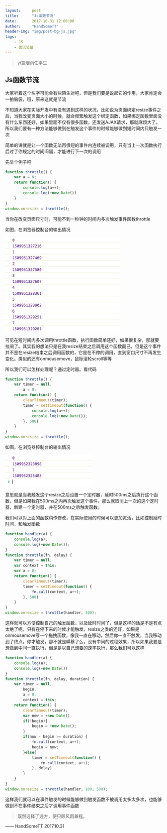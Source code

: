 ```yaml
---
layout:     post
title:      "Js函数节流"
date:       2017-10-31 12:00:00
author:     "HandSomeTT"
header-img: "img/post-bg-js.jpg"
tags:
    - JS
    - 面试总结
---
```



>yi蓑烟雨任平生



## Js函数节流

大家听着这个名字可能会有些陌生对吧，但是我们要是说起它的作用，大家肯定会一拍脑袋，哦，原来这就是节流

不知道大家在实际开发中有没有遇到这样的状况，比如说为页面绑定resize事件之后，当我改变页面大小的时候，就会频繁触发这个绑定函数，如果绑定函数里面没有什么东西还好，如果里面不仅有很多函数，还发送AJAX请求，那就麻烦大了。所以我们要有一种方法能够做到在触发这个事件的时候能够做到短时间内只触发一次

简单的讲就是让一个函数无法再很短的事件内连续被调用，只有当上一次函数执行后过了你规定的时间间隔，才能进行下一次的调用

先举个例子吧

```js
function throttle() {
	var a = 0;
	return function() {
		console.log(a++);
		console.log(+new Date())
	}
}
window.onresize = throttle();
```

当你在改变页面尺寸时，可能不到一秒钟的时间内多次触发事件函数throttle

如图，在浏览器控制台的输出情况

![img](/img/in-post/post-js-jieliu/demo1.png)

可见在短时间内多次调用throttle函数，执行函数简单还好，如果很复杂，那就要拉闸了。其实我的想法只是在我resize结束之后调用这个函数而已，但是这个事件并不是在resize结束之后调用函数的，它是在不停的调用，直到窗口尺寸不再发生变化。类似的还有onmousemove，鼠标滚轮scroll等等

所以我们可以怎样处理呢？通过定时器。看代码

```js
function throttle() {
	var timer = null,
		a = 0;
	return function() {
		clearTimeout(timer);
		timer = setTimeout(function() {
			console.log(a++);
			console.log(+new Date());
		}, 500)
	}
}
window.onresize = throttle();
```

如图，在浏览器控制台的输出情况

![img](/img/in-post/post-js-jieliu/demo2.jpg)

意思就是当我触发这个resize之后设置一个定时器，延时500ms之后执行这个函数，但是如果我在500ms之内再次触发这个事件，那么就取消上一次的这个定时器，新建一个定时器，并在500ms之后触发函数。

我们可以对上面的函数稍作修改，在实际使用的时候可以更加灵活，比如控制延时时间，和触发函数

```js
function handler(a) {
	console.log(a);
	console.log(+new Date());
}
function throttle(fn, delay) {
	var timer = null;
	var context = this;
	var a = 0;
	return function() {
		clearTimeout(timer);
		timer = setTimeout(function() {
			fn.call(context, a++);
		}, 500)
	}
}
window.onresize = throttle(handler, 300);
```

这样就可以方便控制自己的触发函数，以及延时时间了，但是这样的话是不是有点太绝了呢，只有在停下来的时候才能触发，resize之类的还好，如果是onmousemove写一个拖拽函数，像我一直在移动，然后你一直不触发，当我移动到了终点，你才触发，那不就是瞬移了么，没有中间的过程效果，所以如果我要是想做到中间一直执行，但是是以自己想要的速率执行，那么我们可以这样

```js
function handler(a) {
	console.log(a);
	console.log(+new Date())
}
function throttle(fn, delay, duration) {
	var timer = null,
		begin,
		a = 0,
		context = this;
	return function() {
		clearTimeout(timer);
		var now = +new Date();
		if(!begin){
			begin = +new Date();
		}
		if(now - begin >= duration) {
			fn.call(context, a++);
			begin = now;
		}else{
			timer = setTimeout(function() {
				fn.call(context, a++);
			}, delay)
		}
	}
}
window.onresize = throttle(handler, 100, 500);
```

这样我们就可以在事件触发的时候能够做到触发函数不被调用太多太多次，也能够做到不在事件结束之后才调用事件函数





>既然选择了远方，便只顾风雨兼程。

—— HandSomeTT 2017.10.31
